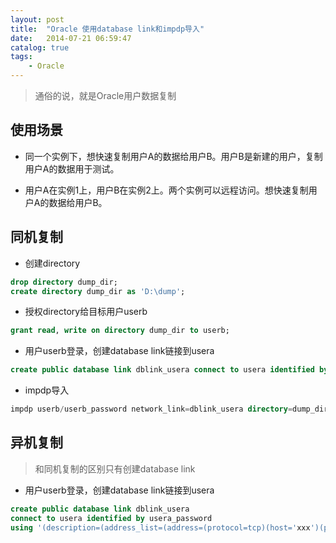 ```yaml
---
layout: post
title:  "Oracle 使用database link和impdp导入"
date:   2014-07-21 06:59:47
catalog: true
tags:
    - Oracle
---
```


> 通俗的说，就是Oracle用户数据复制

## 使用场景

* 同一个实例下，想快速复制用户A的数据给用户B。用户B是新建的用户，复制用户A的数据用于测试。

* 用户A在实例1上，用户B在实例2上。两个实例可以远程访问。想快速复制用户A的数据给用户B。

## 同机复制

* 创建directory
```sql
drop directory dump_dir;
create directory dump_dir as 'D:\dump';
```

* 授权directory给目标用户userb
```sql
grant read, write on directory dump_dir to userb;
```

* 用户userb登录，创建database link链接到usera
```sql
create public database link dblink_usera connect to usera identified by usera_password using 'usera_sid';
```

* impdp导入
```sql
impdp userb/userb_password network_link=dblink_usera directory=dump_dir logfile=impdump.log remap_schema=usera:userb
```

## 异机复制

> 和同机复制的区别只有创建database link

* 用户userb登录，创建database link链接到usera
```sql
create public database link dblink_usera 
connect to usera identified by usera_password
using '(description=(address_list=(address=(protocol=tcp)(host='xxx')(port=1521)))(connect_data=(sid=usera_sid)))';
```
